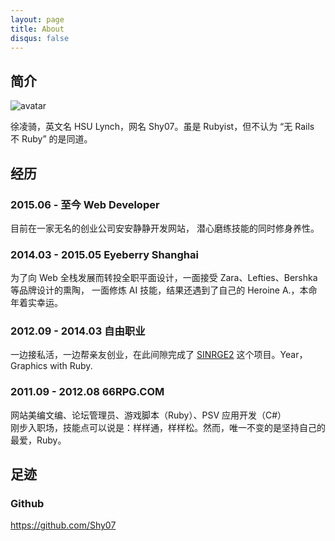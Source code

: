 ```yaml
---
layout: page
title: About
disqus: false
---
```


## 简介

![avatar](https://s.gravatar.com/avatar/2c10bae9c5a107139f3f8085a37da265?s=120)

徐凌骑，英文名 HSU Lynch，网名 Shy07。虽是 Rubyist，但不认为 “无 Rails 不 Ruby” 的是同道。

## 经历

### 2015.06 - 至今 Web Developer

目前在一家无名的创业公司安安静静开发网站， 潜心磨练技能的同时修身养性。

### 2014.03 - 2015.05 Eyeberry Shanghai

为了向 Web 全栈发展而转投全职平面设计，一面接受 Zara、Lefties、Bershka 等品牌设计的熏陶，
一面修炼 AI 技能，结果还遇到了自己的 Heroine A.，本命年着实幸运。

### 2012.09 - 2014.03 自由职业

一边接私活，一边帮亲友创业，在此间隙完成了 [SINRGE2][] 这个项目。Year，Graphics with Ruby.

### 2011.09 - 2012.08 66RPG.COM

网站美编文编、论坛管理员、游戏脚本（Ruby）、PSV 应用开发（C#）  
刚步入职场，技能点可以说是：样样通，样样松。然而，唯一不变的是坚持自己的最爱，Ruby。

## 足迹

### Github

https://github.com/Shy07



[SINRGE2]:   https://github.com/Shy07/SINRGE2  "SINRGE2"